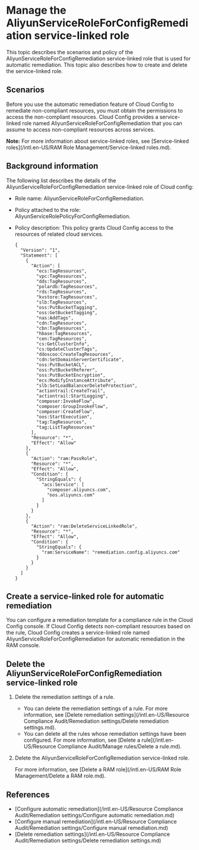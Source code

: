 # Manage the AliyunServiceRoleForConfigRemediation service-linked role

This topic describes the scenarios and policy of the AliyunServiceRoleForConfigRemediation service-linked role that is used for automatic remediation. This topic also describes how to create and delete the service-linked role.

## Scenarios

Before you use the automatic remediation feature of Cloud Config to remediate non-compliant resources, you must obtain the permissions to access the non-compliant resources. Cloud Config provides a service-linked role named AliyunServiceRoleForConfigRemediation that you can assume to access non-compliant resources across services.

**Note:** For more information about service-linked roles, see [Service-linked roles](/intl.en-US/RAM Role Management/Service-linked roles.md).

## Background information

The following list describes the details of the AliyunServiceRoleForConfigRemediation service-linked role of Cloud config:

-   Role name: AliyunServiceRoleForConfigRemediation.
-   Policy attached to the role: AliyunServiceRolePolicyForConfigRemediation.
-   Policy description: This policy grants Cloud Config access to the resources of related cloud services.

    ```
    {
      "Version": "1",
      "Statement": [
        {
          "Action": [
            "ecs:TagResources",
            "vpc:TagResources",
            "dds:TagResources",
            "polardb:TagResources",
            "rds:TagResources",
            "kvstore:TagResources",
            "slb:TagResources",
            "oss:PutBucketTagging",
            "oss:GetBucketTagging",
            "nas:AddTags",
            "cdn:TagResources",
            "cbn:TagResources",
            "hbase:TagResources",
            "cen:TagResources",
            "cs:GetClusterInfo",
            "cs:UpdateClusterTags",
            "ddoscoo:CreateTagResources",
            "cdn:SetDomainServerCertificate",
            "oss:PutBucketACL",
            "oss:PutBucketReferer",
            "oss:PutBucketEncryption",
            "ecs:ModifyInstanceAttribute",
            "slb:SetLoadBalancerDeleteProtection",
            "actiontrail:CreateTrail",
            "actiontrail:StartLogging",
            "composer:InvokeFlow",
            "composer:GroupInvokeFlow",
            "composer:CreateFlow",
            "oos:StartExecution",
            "tag:TagResources",
            "tag:ListTagResources"
          ],
          "Resource": "*",
          "Effect": "Allow"
        },
        {
          "Action": "ram:PassRole",
          "Resource": "*",
          "Effect": "Allow",
          "Condition": {
            "StringEquals": {
              "acs:Service": [
                "composer.aliyuncs.com",
                "oos.aliyuncs.com"
              ]
            }
          }
        },
        {
          "Action": "ram:DeleteServiceLinkedRole",
          "Resource": "*",
          "Effect": "Allow",
          "Condition": {
            "StringEquals": {
              "ram:ServiceName": "remediation.config.aliyuncs.com"
            }
          }
        }
      ]
    }
    ```


## Create a service-linked role for automatic remediation

You can configure a remediation template for a compliance rule in the Cloud Config console. If Cloud Config detects non-compliant resources based on the rule, Cloud Config creates a service-linked role named AliyunServiceRoleForConfigRemediation for automatic remediation in the RAM console.

## Delete the AliyunServiceRoleForConfigRemediation service-linked role

1.  Delete the remediation settings of a rule.
    -   You can delete the remediation settings of a rule. For more information, see [Delete remediation settings](/intl.en-US/Resource Compliance Audit/Remediation settings/Delete remediation settings.md).
    -   You can delete all the rules whose remediation settings have been configured. For more information, see [Delete a rule](/intl.en-US/Resource Compliance Audit/Manage rules/Delete a rule.md).
2.  Delete the AliyunServiceRoleForConfigRemediation service-linked role.

    For more information, see [Delete a RAM role](/intl.en-US/RAM Role Management/Delete a RAM role.md).


## References

-   [Configure automatic remediation](/intl.en-US/Resource Compliance Audit/Remediation settings/Configure automatic remediation.md)
-   [Configure manual remediation](/intl.en-US/Resource Compliance Audit/Remediation settings/Configure manual remediation.md)
-   [Delete remediation settings](/intl.en-US/Resource Compliance Audit/Remediation settings/Delete remediation settings.md)

